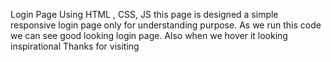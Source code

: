 Login Page
Using HTML , CSS, JS
this page is designed a simple responsive login page 
only for understanding purpose.
As we run this code we can see good looking login page.
Also when we hover it looking inspirational
Thanks for visiting
